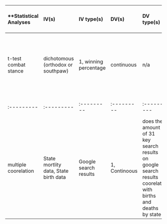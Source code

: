 | **Statistical Analyses|	IV(s)|	IV type(s)|DV(s)|DV type(s)|Control Var| Control Var type |Question to be answered |H0 | alpha |link to paper ** |
|:---------|:---------|:---------|:---------|:---------|:---------|:---------|:---------|:---------|:---------|:---------|
| t-test	combat stance |dichotomous (orthodox or southpaw) |1, winning percentage| continuous |n/a |n/a	 | Is combat stance orientation significantly related to success among Mixed Martial Arts fighters? | Winning percentage among left-oriented fighters (southpaw stance) > winning percentage among right-oriented fighters (orthodox stance). |0.025 |http://journals.plos.org/plosone/article?id=10.1371/journal.pone.0079793#pone-0079793-t001|
 |:---------|:---------|:---------|:---------|:---------|:---------|:---------|:---------|:---------|:---------|:---------|
| multiple coorelation| State mortlity data, State birth data| Google search results| 1, 	Continoous| does the amount of 31 key search results on google search results coorelate with births and deaths by state | Number of deaths and births per state cooresponds to amount of google search results. | p < 0.05 and p < 0.01 | http://journals.plos.org/plosone/article?id=10.1371/journal.pone.0063980|



